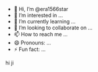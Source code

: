 - 👋 Hi, I’m @era1566star
- 👀 I’m interested in ...
- 🌱 I’m currently learning ...
- 💞️ I’m looking to collaborate on ...
- 📫 How to reach me ...
- 😄 Pronouns: ...
- ⚡ Fun fact: ...

<!---
era1566star/era1566star is a ✨ special ✨ repository because its `README.md` (this file) appears on your GitHub profile.
You can click the Preview link to take a look at your changes.
--->
hi ji
